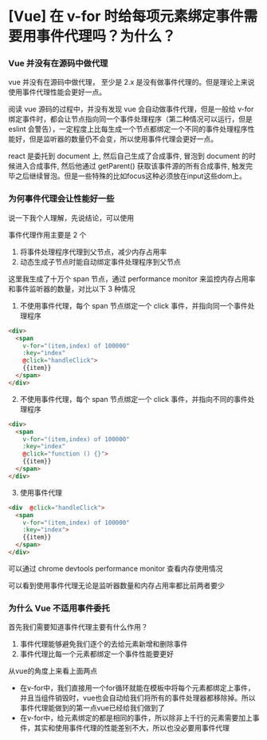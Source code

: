# [Vue] 在 v-for 时给每项元素绑定事件需要用事件代理吗？为什么？

### Vue 并没有在源码中做代理

vue 并没有在源码中做代理， 至少是 2.x 是没有做事件代理的。但是理论上来说使用事件代理性能会更好一点。

阅读 vue 源码的过程中，并没有发现 vue 会自动做事件代理，但是一般给 v-for 绑定事件时，都会让节点指向同一个事件处理程序（第二种情况可以运行，但是 eslint 会警告），一定程度上比每生成一个节点都绑定一个不同的事件处理程序性能好，但是监听器的数量仍不会变，所以使用事件代理会更好一点。

react 是委托到 document 上, 然后自己生成了合成事件, 冒泡到 document 的时候进入合成事件, 然后他通过 getParent() 获取该事件源的所有合成事件, 触发完毕之后继续冒泡。但是一些特殊的比如focus这种必须放在input这些dom上。

### 为何事件代理会让性能好一些                                                 

说一下我个人理解，先说结论，可以使用

事件代理作用主要是 2 个

1. 将事件处理程序代理到父节点，减少内存占用率
2. 动态生成子节点时能自动绑定事件处理程序到父节点

这里我生成了十万个 span 节点，通过 performance monitor 来监控内存占用率和事件监听器的数量，对比以下 3 种情况

1. 不使用事件代理，每个 span 节点绑定一个 click 事件，并指向同一个事件处理程序
```html
<div>
  <span 
    v-for="(item,index) of 100000" 
    :key="index" 
    @click="handleClick">
    {{item}}
  </span>
</div>
```

2. 不使用事件代理，每个 span 节点绑定一个 click 事件，并指向不同的事件处理程序
```html
<div>
  <span 
    v-for="(item,index) of 100000" 
    :key="index" 
    @click="function () {}">
    {{item}}
  </span>
</div>
```

3. 使用事件代理
```html
<div  @click="handleClick">
  <span 
    v-for="(item,index) of 100000"  
    :key="index">
    {{item}}
  </span>
</div>
```

可以通过 chrome devtools performance monitor 查看内存使用情况                           

可以看到使用事件代理无论是监听器数量和内存占用率都比前两者要少                 

### 为什么 Vue 不适用事件委托

首先我们需要知道事件代理主要有什么作用？

1. 事件代理能够避免我们逐个的去给元素新增和删除事件
2. 事件代理比每一个元素都绑定一个事件性能要更好

从vue的角度上来看上面两点

- 在v-for中，我们直接用一个for循环就能在模板中将每个元素都绑定上事件，并且当组件销毁时，vue也会自动给我们将所有的事件处理器都移除掉。所以事件代理能做到的第一点vue已经给我们做到了                         
- 在v-for中，给元素绑定的都是相同的事件，所以除非上千行的元素需要加上事件，其实和使用事件代理的性能差别不大，所以也没必要用事件代理